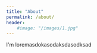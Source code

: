 ```yaml
---
title: "About"
permalink: /about/
header: 
    #image: "/images/1.jpg"
---
```



I'm loremasdokasodaksdasodksad